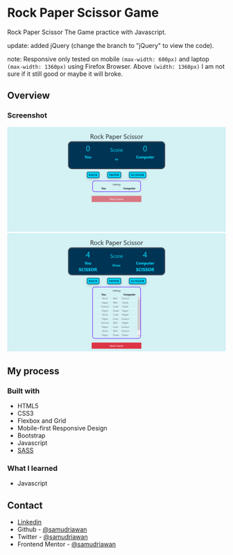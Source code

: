 # Rock Paper Scissor Game

Rock Paper Scissor The Game practice with Javascript.

update: added jQuery (change the branch to "jQuery" to view the code).

note: Responsive only tested on mobile `(max-width: 600px)` and laptop `(max-width: 1360px)` using Firefox Browser. Above `(width: 1360px)` I am not sure if it still good or maybe it will broke.

## Overview

### Screenshot

![Preview Screenshot](images/screenshot-intial.png)
![Preview Screenshot](images/screenshot-played.png)

## My process

### Built with

- HTML5
- CSS3
- Flexbox and Grid
- Mobile-first Responsive Design
- Bootstrap
- Javascript
- [SASS](https://sass-lang.com/)

### What I learned

- Javascript

## Contact

- [Linkedin](https://id.linkedin.com/in/dyota-samudriawan)
- Github - [@samudriawan](https://github.com/samudriawan/)
- Twitter - [@samudriawan](https://twitter.com/samudriawan)
- Frontend Mentor - [@samudriawan](https://www.frontendmentor.io/profile/samudriawan)
